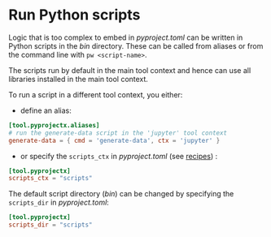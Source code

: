 # Run Python scripts

Logic that is too complex to embed in _pyproject.toml_ can be written in Python scripts in the _bin_ directory.
These can be called from aliases or from the command line with `pw <script-name>`.

The scripts run by default in the main tool context and hence can use all libraries installed in the main tool context.


To run a script in a different tool context, you either:

* define an alias:

```toml
[tool.pyprojectx.aliases]
# run the generate-data script in the 'jupyter' tool context
generate-data = { cmd = 'generate-data', ctx = 'jupyter' }
```

* or specify the `scripts_ctx` in _pyproject.toml_ (see [recipes](/recipes#run-scripts-that-use-the-projects-packages)) :

```toml
[tool.pyprojectx]
scripts_ctx = "scripts"
```

The default script directory (_bin_) can be changed by specifying the `scripts_dir` in _pyproject.toml_:

```toml
[tool.pyprojectx]
scripts_dir = "scripts"
```
